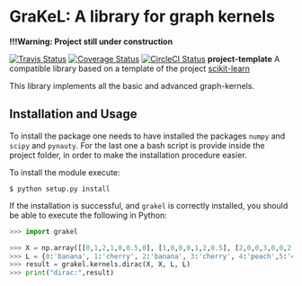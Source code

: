 # GraKeL: A library for graph kernels
**!!!Warning: Project still under construction**

[![Travis Status](https://travis-ci.org/ysig/GraKeL.svg?branch=develop)](https://travis-ci.org/ysig/GraKeL)
[![Coverage Status](https://coveralls.io/repos/github/ysig/GraKeL/badge.svg?branch=develop)](https://coveralls.io/github/ysig/GraKeL?branch=develop)
[![CircleCI Status](https://circleci.com/gh/ysig/GraKeL/tree/develop.svg?style=shield)](https://circleci.com/gh/ysig/GraKeL/tree/develop)
**project-template** A compatible library based on a template of the project
[scikit-learn](http://scikit-learn.org/) 

This library implements all the basic and advanced graph-kernels.

## Installation and Usage
To install the package one needs to have installed the packages
`numpy` and `scipy` and `pynauty`. For the last one a bash script
is provide inside the project folder, in order to make the installation
procedure easier.

To install the module execute:
```shell
$ python setup.py install
```

If the installation is successful, and `grakel` is correctly installed,
you should be able to execute the following in Python:
```python
>>> import grakel

>>> X = np.array([[0,1,2,1,0,0.5,0], [1,0,0,0,1,2,0.5], [2,0,0,3,0,0,2], [1,0,3,0,0,0,0], [0,1,0,0,0,3,1], [0.5,2,0,0,3,0,0], [0,0.5,2,0,1,0,0]])
>>> L = {0:'banana', 1:'cherry', 2:'banana', 3:'cherry', 4:'peach',5:'cherry',6:'lime'}
>>> result = grakel.kernels.dirac(X, X, L, L)
>>> print("dirac:",result)
```


